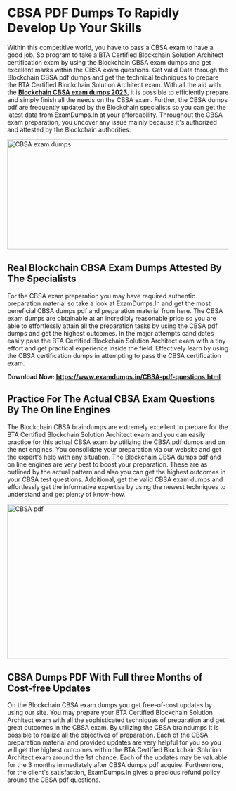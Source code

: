 <h1><strong>CBSA PDF Dumps To Rapidly Develop Up Your Skills</strong></h1>
<p>Within this competitive world, you have to pass a CBSA exam to have a good job. So program to take a BTA Certified Blockchain Solution Architect certification exam by using the Blockchain CBSA exam dumps and get excellent marks within the CBSA exam questions. Get valid Data through the Blockchain CBSA pdf dumps and get the technical techniques to prepare the BTA Certified Blockchain Solution Architect exam. With all the aid with the <strong><a href="https://www.examdumps.in/CBSA-pdf-questions.html">Blockchain CBSA exam dumps 2023</a></strong>, it is possible to efficiently prepare and simply finish all the needs on the CBSA exam. Further, the CBSA dumps pdf are frequently updated by the Blockchain specialists so you can get the latest data from ExamDumps.In at your affordability. Throughout the CBSA exam preparation, you uncover any issue mainly because it's authorized and attested by the Blockchain authorities.</p>
<p><img src="https://i.ibb.co/zxJwW90/Copy-of-Online-Classes-Twitter-header-post-Made-with-Poster-My-Wall-1.png" alt="CBSA exam dumps" width="750" height="250" /></p>
<h2><strong>Real Blockchain CBSA Exam Dumps Attested By The Specialists</strong></h2>
<p>For the CBSA exam preparation you may have required authentic preparation material so take a look at ExamDumps.In and get the most beneficial CBSA dumps pdf and preparation material from here. The CBSA exam dumps are obtainable at an incredibly reasonable price so you are able to effortlessly attain all the preparation tasks by using the CBSA pdf dumps and get the highest outcomes. In the major attempts candidates easily pass the BTA Certified Blockchain Solution Architect exam with a tiny effort and get practical experience inside the field. Effectively learn by using the CBSA certification dumps in attempting to pass the CBSA certification exam.</p>
<p><strong>Download Now:&nbsp;<a href="https://www.examdumps.in/CBSA-pdf-questions.html">https://www.examdumps.in/CBSA-pdf-questions.html</a></strong></p>
<h2><strong>Practice For The Actual CBSA Exam Questions By The On line Engines</strong></h2>
<p>The Blockchain CBSA braindumps are extremely excellent to prepare for the BTA Certified Blockchain Solution Architect exam and you can easily practice for this actual CBSA exam by utilizing the CBSA pdf dumps and on the net engines. You consolidate your preparation via our website and get the expert's help with any situation. The Blockchain CBSA dumps pdf and on line engines are very best to boost your preparation. These are as outlined by the actual pattern and also you can get the highest outcomes in your CBSA test questions. Additional, get the valid CBSA exam dumps and effortlessly get the informative expertise by using the newest techniques to understand and get plenty of know-how.</p>
<p><a href="https://www.examdumps.in/CBSA-pdf-questions.html"><img src="https://i.ibb.co/QkNtdwY/Copy-of-Zoom-Online-Classes-Facebook-Share-Po-Made-with-Poster-My-Wall-1.jpg" alt="CBSA pdf" width="670" height="352" /></a></p>
<h2><strong>CBSA Dumps PDF With Full three Months of Cost-free Updates</strong></h2>
<p>On the Blockchain CBSA exam dumps you get free-of-cost updates by using our site. You may prepare your BTA Certified Blockchain Solution Architect exam with all the sophisticated techniques of preparation and get great outcomes in the CBSA exam. By utilizing the CBSA braindumps it is possible to realize all the objectives of preparation. Each of the CBSA preparation material and provided updates are very helpful for you so you will get the highest outcomes within the BTA Certified Blockchain Solution Architect exam around the 1st chance. Each of the updates may be valuable for the 3 months immediately after CBSA dumps pdf acquire. Furthermore, for the client's satisfaction, ExamDumps.In gives a precious refund policy around the CBSA pdf questions.</p>
